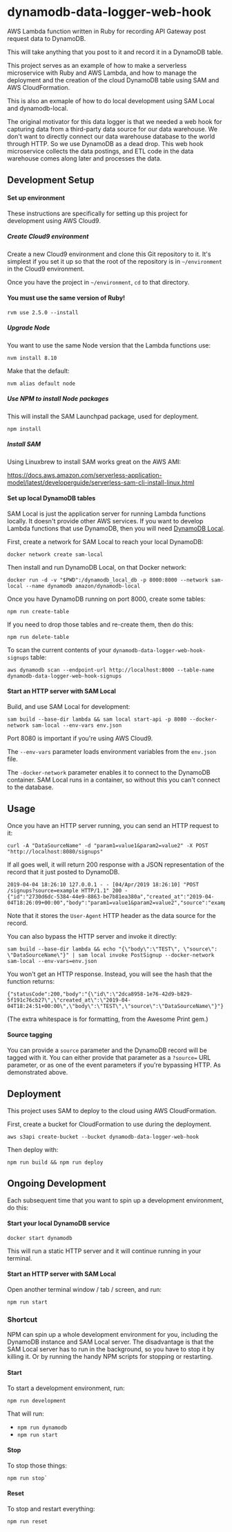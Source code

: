 # dynamodb-data-logger-web-hook

AWS Lambda function written in Ruby for recording API Gateway post request data to DynamoDB.

This will take anything that you post to it and record it in a DynamoDB table.

This project serves as an example of how to make a serverless microservice with Ruby and AWS Lambda, and how to manage the deployment and the creation of the cloud DynamoDB table using SAM and AWS CloudFormation.

This is also an exmaple of how to do local development using SAM Local and dynamodb-local.

The original motivator for this data logger is that we needed a web hook for capturing data from a third-party data source for our data warehouse.  We don't want to directly connect our data warehouse database to the world through HTTP.  So we use DynamoDB as a dead drop.  This web hook microservice collects the data postings, and ETL code in the data warehouse comes along later and processes the data.

Development Setup
-----------------

#### Set up environment

These instructions are specifically for setting up this project for development using AWS Cloud9.

##### Create Cloud9 environment

Create a new Cloud9 environment and clone this Git repository to it.  It's simplest if you set it up so that the root of the repository is in ```~/environment``` in the Cloud9 environment.

Once you have the project in ```~/environment```, ```cd``` to that directory.

#### You must use the same version of Ruby!

    rvm use 2.5.0 --install

##### Upgrade Node

You want to use the same Node version that the Lambda functions use:

    nvm install 8.10

Make that the default:

    nvm alias default node

##### Use NPM to install Node packages

This will install the SAM Launchpad package, used for deployment.

    npm install

##### Install SAM

Using Linuxbrew to install SAM works great on the AWS AMI:

https://docs.aws.amazon.com/serverless-application-model/latest/developerguide/serverless-sam-cli-install-linux.html

#### Set up local DynamoDB tables

SAM Local is just the application server for running Lambda functions locally.
It doesn't provide other AWS services.  If you want to develop Lambda functions
that use DynamoDB, then you will need [DynamoDB Local](https://docs.aws.amazon.com/amazondynamodb/latest/developerguide/DynamoDBLocal.html).

First, create a network for SAM Local to reach your local DynamoDB:

    docker network create sam-local

Then install and run DynamoDB Local, on that Docker network:

    docker run -d -v "$PWD":/dynamodb_local_db -p 8000:8000 --network sam-local --name dynamodb amazon/dynamodb-local

Once you have DynamoDB running on port 8000, create some tables:

    npm run create-table

If you need to drop those tables and re-create them, then do this:

    npm run delete-table

To scan the current contents of your ```dynamodb-data-logger-web-hook-signups``` table:

    aws dynamodb scan --endpoint-url http://localhost:8000 --table-name dynamodb-data-logger-web-hook-signups

#### Start an HTTP server with SAM Local

Build, and use SAM Local for development:

    sam build --base-dir lambda && sam local start-api -p 8080 --docker-network sam-local --env-vars env.json

Port 8080 is important if you're using AWS Cloud9.

The ```--env-vars``` parameter loads environment variables from the ```env.json``` file.

The ```-docker-network``` parameter enables it to connect to the DynamoDB container.  SAM Local runs in a container, so without this you can't connect to the database.

Usage
-----

Once you have an HTTP server running, you can send an HTTP request to it:

    curl -A "DataSourceName" -d "param1=value1&param2=value2" -X POST "http://localhost:8080/signups"

If all goes well, it will return 200 response with a JSON representation of the record that it just posted to DynamoDB.

    2019-04-04 18:26:10 127.0.0.1 - - [04/Apr/2019 18:26:10] "POST /signups?source=example HTTP/1.1" 200 -
    {"id":"2730d6dc-5384-44e9-8863-be7b81ea380a","created_at":"2019-04-04T18:26:09+00:00","body":"param1=value1&param2=value2","source":"example"}

Note that it stores the `User-Agent` HTTP header as the data source for the record.

You can also bypass the HTTP server and invoke it directly:

    sam build --base-dir lambda && echo "{\"body\":\"TEST\", \"source\": \"DataSourceName\"}" | sam local invoke PostSignup --docker-network sam-local --env-vars=env.json

You won't get an HTTP response.  Instead, you will see the hash that the function returns:

    {"statusCode":200,"body":"{\"id\":\"2dca8958-1e76-42d9-b829-5f191c76cb27\",\"created_at\":\"2019-04-04T18:24:51+00:00\",\"body\":\"TEST\",\"source\":\"DataSourceName\"}"}

(The extra whitespace is for formatting, from the Awesome Print gem.)

#### Source tagging

You can provide a `source` parameter and the DynamoDB record will be tagged with it.  You can either provide that parameter as a `?source=` URL parameter, or as one of the event parameters if you're bypassing HTTP.  As demonstrated above.

Deployment
----------

This project uses SAM to deploy to the cloud using AWS CloudFormation.

First, create a bucket for CloudFormation to use during the deployment.

    aws s3api create-bucket --bucket dynamodb-data-logger-web-hook

Then deploy with:

    npm run build && npm run deploy

Ongoing Development
-------------------

Each subsequent time that you want to spin up a development environment, do this:

#### Start your local DynamoDB service

    docker start dynamodb

This will run a static HTTP server and it will continue running in your terminal.

#### Start an HTTP server with SAM Local

Open another terminal window / tab / screen, and run:

    npm run start

### Shortcut

NPM can spin up a whole development environment for you, including the DynamoDB instance and SAM Local server.  The disadvantage is that the SAM Local server has to run in the background, so you have to stop it by killing it.  Or by running the handy NPM scripts for stopping or restarting.

#### Start

To start a development environment, run:

    npm run development

That will run:

* `npm run dynamodb`
* `npm run start`

#### Stop

To stop those things:

    npm run stop`

#### Reset

To stop and restart everything:

    npm run reset